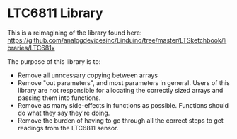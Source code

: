 # LTC6811 Library
This is a reimagining of the library found here: https://github.com/analogdevicesinc/Linduino/tree/master/LTSketchbook/libraries/LTC681x

The purpose of this library is to:
- Remove all unncessary copying between arrays
- Remove "out parameters", and most parameters in general. Users of this library are not responsible for allocating the correctly sized arrays and passing them into functions.
- Remove as many side-effects in functions as possible. Functions should do what they say they're doing. 
- Remove the burden of having to go through all the correct steps to get readings from the LTC6811 sensor.
